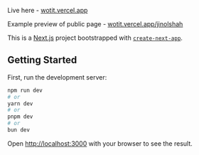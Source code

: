 Live here - [wotit.vercel.app](https://wotit.vercel.app)

Example preview of public page - [wotit.vercel.app/jinolshah](https://wotit.vercel.app/jinolshah) 

This is a [Next.js](https://nextjs.org/) project bootstrapped with [`create-next-app`](https://github.com/vercel/next.js/tree/canary/packages/create-next-app).

## Getting Started

First, run the development server:

```bash
npm run dev
# or
yarn dev
# or
pnpm dev
# or
bun dev
```

Open [http://localhost:3000](http://localhost:3000) with your browser to see the result.
